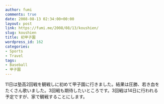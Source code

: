 ```yaml
---
author: fumi
comments: true
date: 2008-08-13 02:34:00+00:00
layout: post
link: https://fumi.me/2008/08/13/koushien/
slug: koushien
title: 初甲子園
wordpress_id: 162
categories:
- Sports
- Travel
tags:
- Baseball
- 甲子園
---
```


11日は塾高2回戦を観戦しに初めて甲子園に行きました。結果は圧勝、若き血をたくさん歌いました。3回戦も期待したいところです。3回戦は14日に行われる予定ですが、家で観戦することにします。
